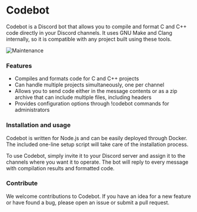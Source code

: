 # Codebot
Codebot is a Discord bot that allows you to compile and format C and C++ code directly in your Discord channels. It uses GNU Make and Clang internally, so it is compatible with any project built using these tools.

![Maintenance](https://img.shields.io/maintenance/no/2021?style=flat-square)

### Features
- Compiles and formats code for C and C++ projects
- Can handle multiple projects simultaneously, one per channel
- Allows you to send code either in the message contents or as a zip archive that can include multiple files, including headers
- Provides configuration options through !codebot commands for administrators

### Installation and usage
Codebot is written for Node.js and can be easily deployed through Docker. The included one-line setup script will take care of the installation process.

To use Codebot, simply invite it to your Discord server and assign it to the channels where you want it to operate. The bot will reply to every message with compilation results and formatted code.

### Contribute
We welcome contributions to Codebot. If you have an idea for a new feature or have found a bug, please open an issue or submit a pull request.
